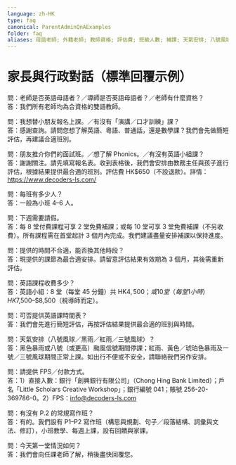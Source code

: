 ```yaml
---
language: zh-HK
type: faq
canonical: ParentAdminQnAExamples
folder: faq
aliases: 母語老師; 外籍老師; 教師資格; 評估費; 班級人數; 補課; 天氣安排; 八號風球; 黑雨; 付款; FPS; 聖誕營業; 寫作班; 面試班; 時間表; 口才訓練; 演講訓練
---
```

# 家長與行政對話（標準回覆示例）

問：老師是否英語母語者？／導師是否英語母語者？／老師有什麼資格？  
答：我們所有老師均為合資格的雙語教師。

問：我想替小朋友報名上課。／有沒有「演講／口才訓練」課？  
答：感謝查詢。請問您想了解英語、粵語、普通話，還是數學課？我們會先做簡短評估，再建議合適班別。

問：朋友推介你們的面試班。／想了解 Phonics。／有沒有英語小組課？  
答：謝謝關注。請先填寫報名表。收到表格後，我們會安排由教務主任與孩子進行評估，根據結果提供最合適的班別。評估費 HK$650（不設退款）。詳情：https://www.decoders-ls.com/

問：每班有多少人？  
答：一般為小班 4–6 人。

問：下週需要請假。  
答：每 8 堂付費課程可享 2 堂免費補課；或每 10 堂可享 3 堂免費補課（不另收費）。所有課程需在首堂起計 3 個月內完成。我們建議盡量安排補課以保持進度。

問：提供的時間不合適，能否換其他時段？  
答：現提供的課節為最合適安排。請留意評估結果有效期為 3 個月，其後需重新評估。

問：英語課程收費多少？  
答：英語小組：8 堂（每堂 45 分鐘）共 HK$4,500；或 10 堂（每堂 1 小時）HK$7,500–$8,500（視導師而定）。

問：可否提供英語課時間表？  
答：我們會先進行簡短評估，再按評估結果提供最合適的班別與時間。

問：天氣安排（八號風球／黑雨／紅雨／三號風球）？  
答：黑色暴雨或八號（或更高）颱風信號期間停課；紅雨、黃色／琥珀色暴雨及一號／三號風球期間正常上課。如出行不便或不安全，請聯絡我們另作安排。

問：請提供 FPS／付款方式。  
答：1）直接入數：銀行「創興銀行有限公司」（Chong Hing Bank Limited）；戶名「Little Scholars Creative Workshop」；銀行編號 041；賬號 256-20-369786-0。2）FPS：info@decoders-ls.com

問：有沒有 P.2 的常規寫作班？  
答：有的。我們設有 P1–P2 寫作班（構思與規劃、句子／段落結構、詞彙與文法、修訂），小班教學、每週上課，設有回饋與家課。

問：今天第一堂情況如何？  
答：我們會向任課老師了解，稍後盡快回覆您。